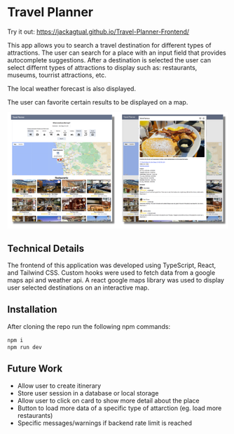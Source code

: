 # Travel Planner

Try it out: https://jackagtual.github.io/Travel-Planner-Frontend/

This app allows you to search a travel destination for different types of attractions. The user can search for a place with an input field that provides autocomplete suggestions. After a destination is selected the user can select differnt types of attractions to display such as: restaurants, museums, tourrist attractions, etc.

The local weather forecast is also displayed.

The user can favorite certain results to be displayed on a map.

![DestinationResults](./assets/TravelPlannerScreenshot.png)

## Technical Details

The frontend of this application was developed using TypeScript, React, and Tailwind CSS. Custom hooks were used to fetch data from a google maps api and weather api. A react google maps library was used to display user selected destinations on an interactive map.

## Installation

After cloning the repo run the following npm commands:

```
npm i
npm run dev
```

## Future Work

- Allow user to create itinerary
- Store user session in a database or local storage
- Allow user to click on card to show more detail about the place
- Button to load more data of a specific type of attarction (eg. load more restaurants)
- Specific messages/warnings if backend rate limit is reached
